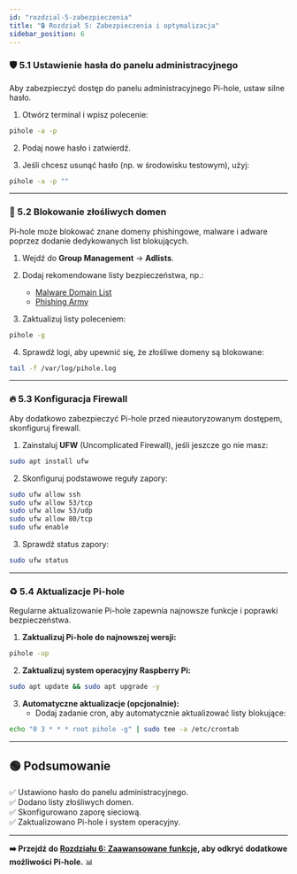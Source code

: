 ```yaml
---
id: "rozdzial-5-zabezpieczenia"
title: "🔒 Rozdział 5: Zabezpieczenia i optymalizacja"
sidebar_position: 6
---
```


### 🛡️ 5.1 Ustawienie hasła do panelu administracyjnego

Aby zabezpieczyć dostęp do panelu administracyjnego Pi-hole, ustaw silne hasło.

1. Otwórz terminal i wpisz polecenie:
``````bash
pihole -a -p
``````

2. Podaj nowe hasło i zatwierdź.

3. Jeśli chcesz usunąć hasło (np. w środowisku testowym), użyj:
``````bash
pihole -a -p ""
``````

---

### 🦠 5.2 Blokowanie złośliwych domen

Pi-hole może blokować znane domeny phishingowe, malware i adware poprzez dodanie dedykowanych list blokujących.

1. Wejdź do **Group Management** → **Adlists**.

2. Dodaj rekomendowane listy bezpieczeństwa, np.:
   - [Malware Domain List](https://www.malwaredomainlist.com)
   - [Phishing Army](https://phishing.army)

3. Zaktualizuj listy poleceniem:
``````bash
pihole -g
``````

4. Sprawdź logi, aby upewnić się, że złośliwe domeny są blokowane:
``````bash
tail -f /var/log/pihole.log
``````

---

### 🔥 5.3 Konfiguracja Firewall

Aby dodatkowo zabezpieczyć Pi-hole przed nieautoryzowanym dostępem, skonfiguruj firewall.

1. Zainstaluj **UFW** (Uncomplicated Firewall), jeśli jeszcze go nie masz:
``````bash
sudo apt install ufw
``````

2. Skonfiguruj podstawowe reguły zapory:
``````bash
sudo ufw allow ssh
sudo ufw allow 53/tcp
sudo ufw allow 53/udp
sudo ufw allow 80/tcp
sudo ufw enable
``````

3. Sprawdź status zapory:
``````bash
sudo ufw status
``````

---

### ♻️ 5.4 Aktualizacje Pi-hole

Regularne aktualizowanie Pi-hole zapewnia najnowsze funkcje i poprawki bezpieczeństwa.

1. **Zaktualizuj Pi-hole do najnowszej wersji:**
``````bash
pihole -up
``````

2. **Zaktualizuj system operacyjny Raspberry Pi:**
``````bash
sudo apt update && sudo apt upgrade -y
``````

3. **Automatyczne aktualizacje (opcjonalnie):**
   - Dodaj zadanie cron, aby automatycznie aktualizować listy blokujące:
``````bash
echo "0 3 * * * root pihole -g" | sudo tee -a /etc/crontab
``````

---

## 🟢 Podsumowanie

✅ Ustawiono hasło do panelu administracyjnego.  
✅ Dodano listy złośliwych domen.  
✅ Skonfigurowano zaporę sieciową.  
✅ Zaktualizowano Pi-hole i system operacyjny.

---

**➡️ Przejdź do [Rozdziału 6: Zaawansowane funkcje](./rozdzial-6-zaawansowane-funkcje.md), aby odkryć dodatkowe możliwości Pi-hole.** 📊
